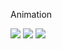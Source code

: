   Animation  

![](https://cdn.pixabay.com/photo/2013/07/12/18/44/swan-153794_960_720.png) ![](https://cdn.pixabay.com/photo/2013/07/12/18/44/swan-153794_960_720.png) ![](https://media.tenor.com/M2y0YMgbH-EAAAAj/duck-webbed-feet.gif)
